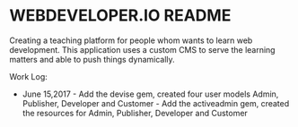 # WEBDEVELOPER.IO README

Creating a teaching platform for people whom wants to learn web development. This application uses a custom CMS to serve the learning matters and able to push things dynamically.

Work Log:

* June 15,2017 - Add the devise gem, created four user models Admin, Publisher, Developer and Customer
               - Add the activeadmin gem, created the resources for Admin, Publisher, Developer and Customer